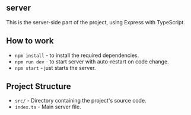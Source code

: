 ## server

This is the server-side part of the project, using Express with TypeScript.

## How to work

- `npm install` - to install the required dependencies.
- `npm run dev` - to start server with auto-restart on code change.
- `npm start` - just starts the server.

## Project Structure

- `src/` - Directory containing the project's source code.
- `index.ts` - Main server file.
